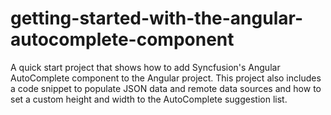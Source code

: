# getting-started-with-the-angular-autocomplete-component
A quick start project that shows how to add Syncfusion's Angular AutoComplete component to the Angular project. This project also includes a code snippet to populate JSON data and remote data sources and how to set a custom height and width to the AutoComplete suggestion list.
